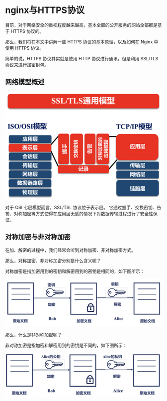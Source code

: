 # nginx与HTTPS协议

目前，对于网络安全的重视程度越来越高，基本全部的公开服务的网站全部都是基于 HTTPS 协议的。

那么，我们将在本文中讲解一些 HTTPS 协议的基本原理，以及如何在 Nginx 中使用 HTTPS 协议。

简单的说，HTTPS 协议其实就是使用 HTTP 协议进行通讯，但是利用 SSL/TLS 协议来进行加密封包。

## 网络模型概述

![https1](picture/https1.png)

对于 OSI 七层模型而言，SSL/TSL 协议位于表示层。
它通过握手、交换密钥、告警、对称加密等方式使得在应用层无感的情况下对数据传输过程进行了安全性保证。 

## 对称加密与非对称加密

在加、解密的过程中，我们经常会听到对称加密、非对称加密方式。

那么，对称加密、非对称加密分别是什么含义呢？

对称加密是指加密用到的密钥和解密用到的密钥是相同的，如下图所示：

![https2](picture/https2.png)

那么，什么是非对称加密呢？

非对称加密是指加密和解密用到的密钥是不同的，如下图所示：

![https3](picture/https3.png)













